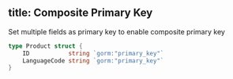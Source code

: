 title: Composite Primary Key
---

Set multiple fields as primary key to enable composite primary key

```go
type Product struct {
	ID           string `gorm:"primary_key"`
	LanguageCode string `gorm:"primary_key"`
}
```


